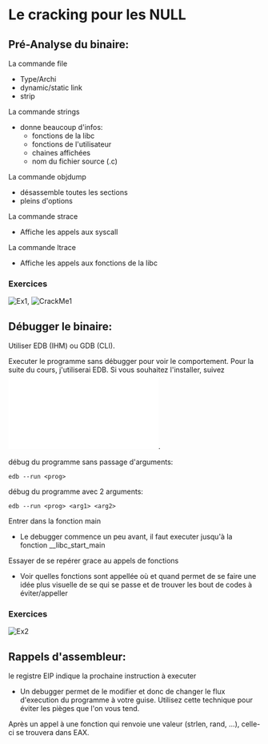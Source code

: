 # Le cracking pour les NULL
## Pré-Analyse du binaire:
La commande file
- Type/Archi
- dynamic/static link
- strip

La commande strings
- donne beaucoup d'infos:
  - fonctions de la libc
  - fonctions de l'utilisateur
  - chaines affichées
  - nom du fichier source (.c)
  
La commande objdump
- désassemble toutes les sections
- pleins d'options

La commande strace
- Affiche les appels aux syscall

La commande ltrace
- Affiche les appels aux fonctions de la libc

### Exercices
![Ex1](Exercices/Ex1), ![CrackMe1](Exercices/CrackMe1)

## Débugger le binaire:
Utiliser EDB (IHM) ou GDB (CLI).

Executer le programme sans débugger pour voir le comportement.
Pour la suite du cours, j'utiliserai EDB. Si vous souhaitez l'installer, suivez ![le guide d'installation](Documentation/install%20EDB.md).

débug du programme sans passage d'arguments:

`edb --run <prog>`

débug du programme avec 2 arguments:

`edb --run <prog> <arg1> <arg2>`

Entrer dans la fonction main
- Le debugger commence un peu avant, il faut executer jusqu'à la fonction __libc_start_main

Essayer de se repérer grace au appels de fonctions
- Voir quelles fonctions sont appellée où et quand permet de se faire une idée plus visuelle de se qui se passe et de trouver les bout de codes à éviter/appeller
### Exercices
![Ex2](Exercices/Ex2)
## Rappels d'assembleur:
le registre EIP indique la prochaine instruction à executer
- Un debugger permet de le modifier et donc de changer le flux d'execution du programme à votre guise. Utilisez cette technique pour éviter les pièges que l'on vous tend.

Après un appel à une fonction qui renvoie une valeur (strlen, rand, ...), celle-ci se trouvera dans EAX.
